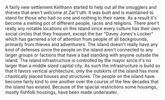A fairly new settlement Kelthann started to help out all the smugglers and thieves that aren't welcome at Zar't'uth. It was built and is maintained to stand for those who had no one and nothing to their name. As a result it's become a melting pot of different people, races and religions. There aren't really any notable locations on this island since every culture has their own social circles that they frequent, except the bar "Davey Jones's Locker" which has garnered a lot of attention from people of all backgrounds, primarily from thieves and adventurers. The island doesn't really have any kind of defenses since the people on the island aren't connected to any larger groups or factions that have a bad standing with anyone outside the island. The island infrastructure is controlled by the mayor since it's no larger than a middle sized capital city. As such the infrastructure is build so that it favors vertical architecture, only the outskirts of the island has more chaotically placed houses and structures. The people on the island have become fairly kind to one another over the course of the few decades that the island has existed. Because of the spacial restrictions some housings, mostly fishfolk housings, have been made underwater.
